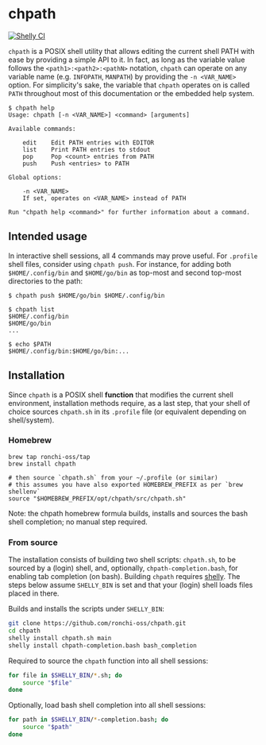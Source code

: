 # chpath

[![Shelly CI](https://github.com/ronchi-oss/chpath/actions/workflows/shelly-ci.yml/badge.svg)](https://github.com/ronchi-oss/chpath/actions/workflows/shelly-ci.yml)

`chpath` is a POSIX shell utility that allows editing the current shell PATH with ease by providing a simple API to it. In fact, as long as the variable value follows the `<path1>:<path2>:<pathN>` notation, `chpath` can operate on any variable name (e.g. `INFOPATH`, `MANPATH`) by providing the `-n <VAR_NAME>` option. For simplicity's sake, the variable that `chpath` operates on is called `PATH` throughout most of this documentation or the embedded help system.

```
$ chpath help
Usage: chpath [-n <VAR_NAME>] <command> [arguments]

Available commands:

	edit    Edit PATH entries with EDITOR
	list    Print PATH entries to stdout
	pop     Pop <count> entries from PATH
	push    Push <entries> to PATH

Global options:

	-n <VAR_NAME>
	If set, operates on <VAR_NAME> instead of PATH

Run "chpath help <command>" for further information about a command.
```

## Intended usage

In interactive shell sessions, all 4 commands may prove useful. For `.profile` shell files, consider using `chpath push`. For instance, for adding both `$HOME/.config/bin` and `$HOME/go/bin` as top-most and second top-most directories to the path:

```
$ chpath push $HOME/go/bin $HOME/.config/bin

$ chpath list
$HOME/.config/bin
$HOME/go/bin
...

$ echo $PATH
$HOME/.config/bin:$HOME/go/bin:...
```

## Installation

Since `chpath` is a POSIX shell **function** that modifies the current shell environment, installation methods require, as a last step, that your shell of choice sources `chpath.sh` in its `.profile` file (or equivalent depending on shell/system).

### Homebrew

```
brew tap ronchi-oss/tap
brew install chpath

# then source `chpath.sh` from your ~/.profile (or similar)
# this assumes you have also exported HOMEBREW_PREFIX as per `brew shellenv`
source "$HOMEBREW_PREFIX/opt/chpath/src/chpath.sh"
```

Note: the chpath homebrew formula builds, installs and sources the bash shell completion; no manual step required.

### From source

The installation consists of building two shell scripts: `chpath.sh`, to be sourced by a (login) shell, and, optionally, `chpath-completion.bash`, for enabling tab completion (on bash). Building `chpath` requires [shelly](https://github.com/ronchi-oss/shelly). The steps below assume `SHELLY_BIN` is set and that your (login) shell loads files placed in there.

Builds and installs the scripts under `SHELLY_BIN`:

```sh
git clone https://github.com/ronchi-oss/chpath.git
cd chpath
shelly install chpath.sh main
shelly install chpath-completion.bash bash_completion
```

Required to source the `chpath` function into all shell sessions:

```sh
for file in $SHELLY_BIN/*.sh; do
    source "$file"
done
```

Optionally, load bash shell completion into all shell sessions:

```sh
for path in $SHELLY_BIN/*-completion.bash; do
    source "$path"
done
```
